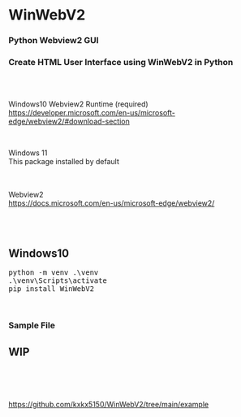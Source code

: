 # WinWebV2
### Python Webview2 GUI
### Create HTML User Interface using WinWebV2 in Python

<br><br>

Windows10
Webview2 Runtime (required)  
https://developer.microsoft.com/en-us/microsoft-edge/webview2/#download-section  

<br>

Windows 11  
This package installed by default
<br><br><br>

Webview2  
https://docs.microsoft.com/en-us/microsoft-edge/webview2/  

<br><br>

## Windows10    
<pre>
python -m venv .\venv  
.\venv\Scripts\activate  
pip install WinWebV2
</pre>

<br>

### Sample File

## WIP

<br><br><br>

https://github.com/kxkx5150/WinWebV2/tree/main/example


<br><br><br>
